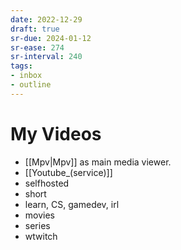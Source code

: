 ```yaml
---
date: 2022-12-29
draft: true
sr-due: 2024-01-12
sr-ease: 274
sr-interval: 240
tags:
- inbox
- outline
---
```


# My Videos

- [[Mpv|Mpv]] as main media viewer.
- [[Youtube_(service)]]
- selfhosted
- short
- learn, CS, gamedev, irl
- movies
- series
- wtwitch